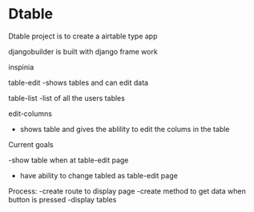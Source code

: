 # Dtable

Dtable project is to create a airtable type app

djangobuilder is built with django frame work

inspinia 

table-edit
-shows tables and can edit data

table-list
-list of all the users tables

edit-columns
- shows table and gives the ablility to edit the colums in the table


Current goals

-show table when at table-edit page
- have ability to change tabled as table-edit page


Process:
-create route to display page
-create method to get data when button is pressed
-display tables
